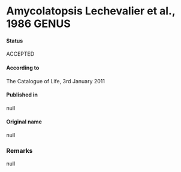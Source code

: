 # Amycolatopsis Lechevalier et al., 1986 GENUS

#### Status
ACCEPTED

#### According to
The Catalogue of Life, 3rd January 2011

#### Published in
null

#### Original name
null

### Remarks
null